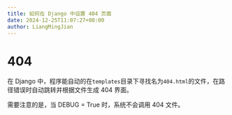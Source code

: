 ```yaml
---
title: 如何在 Django 中设置 404 页面
date: 2024-12-25T11:07:27+08:00
author: LiangMingJian
---
```


# 404

在 Django 中，程序能自动的在`templates`目录下寻找名为`404.html`的文件，在路径错误时自动跳转并根据文件生成 404 界面。

需要注意的是，当 DEBUG = True 时，系统不会调用 404 文件。
